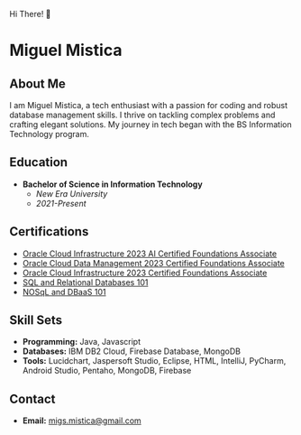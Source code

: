 Hi There! 👋

# Miguel Mistica

## About Me

I am Miguel Mistica, a tech enthusiast with a passion for coding and robust database management skills. I thrive on tackling complex problems and crafting elegant solutions. My journey in tech began with the BS Information Technology program.

## Education

- **Bachelor of Science in Information Technology**
  - *New Era University*
  - *2021-Present*

## Certifications

- [Oracle Cloud Infrastructure 2023 AI Certified Foundations Associate](https://catalog-education.oracle.com/pls/certview/sharebadge?id=590CA81A2BBEE937B0DDE9CCFB28E5B1D5B83270888F22BF63BFA6069CA7B890&fbclid=IwAR0us-0sBYuywTESt5-K0z-Gj9bRtvABMCu8cWStD3I3PRMXaGPlnkj31LI#)
- [Oracle Cloud Data Management 2023 Certified Foundations Associate](https://catalog-education.oracle.com/pls/certview/sharebadge?id=A44441F69B85F848951F3EBEAF9D0718775E15649FFBF618DDC70697D16C87BA&fbclid=IwAR0WipCrA6cG3C3-YCgUcEdl1p9xFSk6WVoGDTenBm8k4fmlaASYRvhh79U)
- [Oracle Cloud Infrastructure 2023 Certified Foundations Associate](https://catalog-education.oracle.com/pls/certview/sharebadge?id=DF44DAC8A62424A06A2F767D1E52AF12183B1681605D55701E0DED9302B391B9&fbclid=IwAR0Lfv2Wu4lC8tCX00RhKQ12x6IoqERAm5KsVxzcKepN0xm3XqD0i5kTnc8)
- [SQL and Relational Databases 101](https://courses.cognitiveclass.ai/certificates/0dd79b19acef4d46b6033067172f4159)
- [NOSqL and DBaaS 101](https://courses.cognitiveclass.ai/certificates/bec0d68863644ad7b5ec23e447552f47?fbclid=IwZXh0bgNhZW0CMTAAAR3rRpcC9V6MXEEYCF08pKN1iqpRNaffYqESRULtWq0sOYBXhlWAICMDS2U_aem_AcP_-5wgefJ56p18cdxFlN-ksp7a_wKtEIPyu5k4vFDVs8fZx7bEvbxP0VExVVD6mvU2brfMsymmX7SR8kVwZLl9)

## Skill Sets

- **Programming:** Java, Javascript
- **Databases:** IBM DB2 Cloud, Firebase Database, MongoDB
- **Tools:** Lucidchart, Jaspersoft Studio, Eclipse, HTML, IntelliJ, PyCharm, Android Studio, Pentaho, MongoDB, Firebase

## Contact

- **Email:** [migs.mistica@gmail.com](mailto:migs.mistica@gmail.com)
